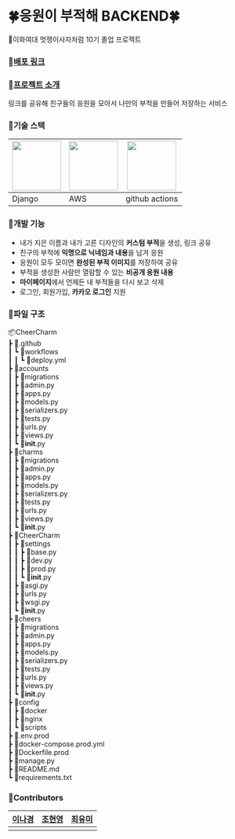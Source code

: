 # 🍀응원이 부적해 BACKEND🍀
🦁이화여대 멋쟁이사자처럼 10기 졸업 프로젝트

### 💚[배포 링크](https://cheer-charm.swygbro.com/)

### 💚[프로젝트 소개](https://www.swygbro.com/contents/9f8a0d54-f110-4eb0-b3fc-262a8c3da2ed)
링크를 공유해 친구들의 응원을 모아서 나만의 부적을 만들어 저장하는 서비스

### 💚기술 스택
| <image src="https://user-images.githubusercontent.com/69039161/215253421-51587157-d431-42b6-9727-549054c5dc80.png" width=100> | <image src="https://user-images.githubusercontent.com/69039161/215253483-61e98ba8-e8bf-48f9-9035-11cd2718ea5e.png" width=100> | <image src="https://user-images.githubusercontent.com/69039161/215253535-0c29e1d3-c407-4102-abba-5b2be2954248.png" width=100> |
| ---------- | ---------- | ---------- |
| Django | AWS | github actions |

### 💚개발 기능
- 내가 지은 이름과 내가 고른 디자인의 **커스텀 부적**을 생성, 링크 공유 
- 친구의 부적에 **익명으로 닉네임과 내용**을 남겨 응원    
- 응원이 모두 모이면 **완성된 부적 이미지**를 저장하여 공유    
- 부적을 생성한 사람만 열람할 수 있는 **비공개 응원 내용**    
- **마이페이지**에서 언제든 내 부적들을 다시 보고 삭제    
- 로그인, 회원가입, **카카오 로그인** 지원

### 💚파일 구조
📦CheerCharm  
 ┣ 📂.github  
 ┃ ┗ 📂workflows  
 ┃ ┃ ┗ 📜deploy.yml  
 ┣ 📂accounts  
 ┃ ┣ 📂migrations  
 ┃ ┣ 📜admin.py  
 ┃ ┣ 📜apps.py  
 ┃ ┣ 📜models.py  
 ┃ ┣ 📜serializers.py  
 ┃ ┣ 📜tests.py  
 ┃ ┣ 📜urls.py  
 ┃ ┣ 📜views.py  
 ┃ ┗ 📜**init**.py  
 ┣ 📂charms  
 ┃ ┣ 📂migrations  
 ┃ ┣ 📜admin.py  
 ┃ ┣ 📜apps.py  
 ┃ ┣ 📜models.py  
 ┃ ┣ 📜serializers.py  
 ┃ ┣ 📜tests.py  
 ┃ ┣ 📜urls.py  
 ┃ ┣ 📜views.py  
 ┃ ┗ 📜**init**.py  
 ┣ 📂CheerCharm  
 ┃ ┣ 📂settings  
 ┃ ┃ ┣ 📜base.py  
 ┃ ┃ ┣ 📜dev.py  
 ┃ ┃ ┣ 📜prod.py  
 ┃ ┃ ┗ 📜**init**.py  
 ┃ ┣ 📜asgi.py  
 ┃ ┣ 📜urls.py  
 ┃ ┣ 📜wsgi.py  
 ┃ ┗ 📜**init**.py  
 ┣ 📂cheers  
 ┃ ┣ 📂migrations  
 ┃ ┣ 📜admin.py  
 ┃ ┣ 📜apps.py  
 ┃ ┣ 📜models.py  
 ┃ ┣ 📜serializers.py  
 ┃ ┣ 📜tests.py  
 ┃ ┣ 📜urls.py  
 ┃ ┣ 📜views.py  
 ┃ ┗ 📜**init**.py  
 ┣ 📂config  
 ┃ ┣ 📂docker  
 ┃ ┣ 📂nginx  
 ┃ ┗ 📂scripts  
 ┣ 📜.env.prod  
 ┣ 📜docker-compose.prod.yml  
 ┣ 📜Dockerfile.prod  
 ┣ 📜manage.py  
 ┣ 📜README.md  
 ┗ 📜requirements.txt

### 💚Contributors
| [이나경](https://github.com/rinarina0429) | [조현영](https://github.com/yumiiiiiii) | [최유미](https://github.com/aqswa) |
| ---------- | ---------- | ---------- |
|  |  |  |
